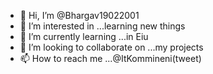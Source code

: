 - 👋 Hi, I’m @Bhargav19022001
- 👀 I’m interested in ...learning new things
- 🌱 I’m currently learning ...in Eiu
- 💞️ I’m looking to collaborate on ...my projects
- 📫 How to reach me ...@ItKommineni(tweet)

<!---
Bhargav19022001/Bhargav19022001 is a ✨ special ✨ repository because its `README.md` (this file) appears on your GitHub profile.
You can click the Preview link to take a look at your changes.
--->
